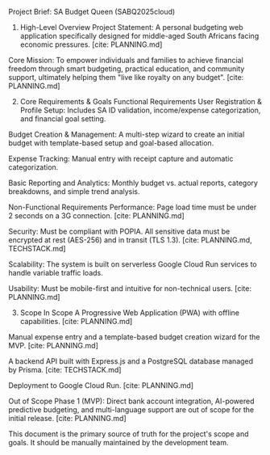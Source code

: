 Project Brief: SA Budget Queen (SABQ2025cloud)
1. High-Level Overview
Project Statement:
A personal budgeting web application specifically designed for middle-aged South Africans facing economic pressures. [cite: PLANNING.md]

Core Mission:
To empower individuals and families to achieve financial freedom through smart budgeting, practical education, and community support, ultimately helping them "live like royalty on any budget". [cite: PLANNING.md]

2. Core Requirements & Goals
Functional Requirements
User Registration & Profile Setup: Includes SA ID validation, income/expense categorization, and financial goal setting.

Budget Creation & Management: A multi-step wizard to create an initial budget with template-based setup and goal-based allocation.

Expense Tracking: Manual entry with receipt capture and automatic categorization.

Basic Reporting and Analytics: Monthly budget vs. actual reports, category breakdowns, and simple trend analysis.

Non-Functional Requirements
Performance: Page load time must be under 2 seconds on a 3G connection. [cite: PLANNING.md]

Security: Must be compliant with POPIA. All sensitive data must be encrypted at rest (AES-256) and in transit (TLS 1.3). [cite: PLANNING.md, TECHSTACK.md]

Scalability: The system is built on serverless Google Cloud Run services to handle variable traffic loads.

Usability: Must be mobile-first and intuitive for non-technical users. [cite: PLANNING.md]

3. Scope
In Scope
A Progressive Web Application (PWA) with offline capabilities. [cite: PLANNING.md]

Manual expense entry and a template-based budget creation wizard for the MVP. [cite: PLANNING.md]

A backend API built with Express.js and a PostgreSQL database managed by Prisma. [cite: TECHSTACK.md]

Deployment to Google Cloud Run. [cite: PLANNING.md]

Out of Scope
Phase 1 (MVP): Direct bank account integration, AI-powered predictive budgeting, and multi-language support are out of scope for the initial release. [cite: PLANNING.md]

This document is the primary source of truth for the project's scope and goals. It should be manually maintained by the development team.
